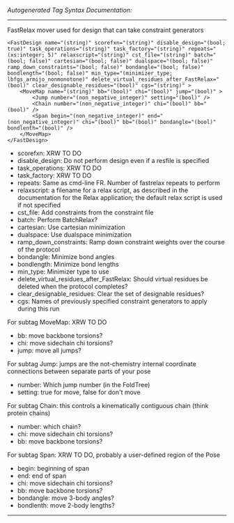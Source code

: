 _Autogenerated Tag Syntax Documentation:_

---
FastRelax mover used for design that can take constraint generators

```
<FastDesign name="(string)" scorefxn="(string)" disable_design="(bool; true)" task_operations="(string)" task_factory="(string)" repeats="(xs:integer; 5)" relaxscript="(string)" cst_file="(string)" batch="(bool; false)" cartesian="(bool; false)" dualspace="(bool; false)" ramp_down_constraints="(bool; false)" bondangle="(bool; false)" bondlength="(bool; false)" min_type="(minimizer_type; lbfgs_armijo_nonmonotone)" delete_virtual_residues_after_FastRelax="(bool)" clear_designable_residues="(bool)" cgs="(string)" >
    <MoveMap name="(string)" bb="(bool)" chi="(bool)" jump="(bool)" >
        <Jump number="(non_negative_integer)" setting="(bool)" />
        <Chain number="(non_negative_integer)" chi="(bool)" bb="(bool)" />
        <Span begin="(non_negative_integer)" end="(non_negative_integer)" chi="(bool)" bb="(bool)" bondangle="(bool)" bondlenth="(bool)" />
    </MoveMap>
</FastDesign>
```

-   scorefxn: XRW TO DO
-   disable_design: Do not perform design even if a resfile is specified
-   task_operations: XRW TO DO
-   task_factory: XRW TO DO
-   repeats: Same as cmd-line FR. Number of fastrelax repeats to perform
-   relaxscript: a filename for a relax script, as described in the documentation for the Relax application; the default relax script is used if not specified
-   cst_file: Add constraints from the constraint file
-   batch: Perform BatchRelax?
-   cartesian: Use cartesian minimization
-   dualspace: Use dualspace minimization
-   ramp_down_constraints: Ramp down constraint weights over the course of the protocol
-   bondangle: Minimize bond angles
-   bondlength: Minimize bond lengths
-   min_type: Minimizer type to use
-   delete_virtual_residues_after_FastRelax: Should virtual residues be deleted when the protocol completes?
-   clear_designable_residues: Clear the set of designable residues?
-   cgs: Names of previously specified constraint generators to apply during this run


For subtag MoveMap: XRW TO DO

-   bb: move backbone torsions?
-   chi: move sidechain chi torsions?
-   jump: move all jumps?


For subtag Jump: jumps are the not-chemistry internal coordinate connections between separate parts of your pose

-   number: Which jump number (in the FoldTree)
-   setting: true for move, false for don't move

For subtag Chain: this controls a kinematically contiguous chain (think protein chains)

-   number: which chain?
-   chi: move sidechain chi torsions?
-   bb: move backbone torsions?

For subtag Span: XRW TO DO, probably a user-defined region of the Pose

-   begin: beginning of span
-   end: end of span
-   chi: move sidechain chi torsions?
-   bb: move backbone torsions?
-   bondangle: move 3-body angles?
-   bondlenth: move 2-body lengths?

---
